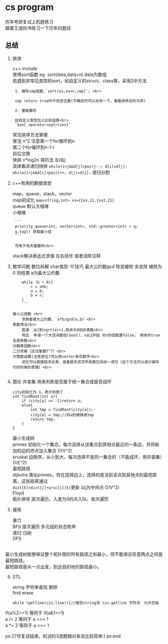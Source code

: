 # cs program
历年考研复试上机题练习 <br>
跟着王道的书练习一下历年的题目

## 总结

1. 排序

    c++ 
        include<algorithm> <br>
        使用sort函数 eg. sort(data,data+n)  data为数组 <br>
        若遇到非常见类型的sort，如自定义的struct、class等，采用2中方法 <br>

        1. 编写cmp函数,`sort(xx,xx+n,cmp)`; <br>

        cmp return true时不改变位置(不确定时可以先写一下，看看排序后的次序)

        2. 重载算符

        给自定义类型加上比较运算<br>
        `bool operator<opt>(xxx)`
    常见排序方法掌握<br>
        冒泡 n^2 注意第一个for循环到n <br>
                    第二个for循环到n-1-i <br>
                    前后交换<br>
        快排 n*log2n 填坑法 左i右j<br> 具体看非递归快排
        ```
                while(i<j&&d[j]>pos)j--;
                d[i]=d[j];
                while(i<j&&d[i]<pos)i++;
                d[j]=d[i];
        ```
            递归分割<br>

2. c++有用的数据类型

    map，queue，stack，vector <br>
    map初试化 `map<string,int> xx={{xx,1},{xx2,2}}` <br>
    queue 默认大根堆  <br>
        小根堆 <br>

        ```
        priority_queue<int, vector<int>, std::greater<int> > q;
        q.top() 获取最小值
        ```

        可用于哈夫曼建树<br> 
    stack解决表达式求值 左右括号 或者消除注释
3. 数学问题
    数位拆解 char类型-‘0’技巧
    最大公约数gcd 除变被除 余变除 被除为0 则结束 a为最大公约数

    ```
        while (b > 0){
			r = a%b;
			a = b;
			b = r;
		}
        ```

    最小公倍数 <br>
        求两者最大公约数，`a*b/gcd(a,b)`<br>
    素数筛法<br>
        普通  从2到sqrt(a)+1,取余为0则非素数<br>
        筛法  申请一个大空间数组(bool)，n从2开始 对n的倍数置false， 剩余的true全是素数<br>
    分解素因数<br>
    二分求幂（还没掌握T^T）<br>
    大整数运算(注意进位)可以用vector来存数字<br>
        进位可以直接就求出来，或者是先求完所有数位后统一进位（这个方法可以减少编写代码时候的思路）<br>
        
4. 图论
    并查集 用来判断是否属于统一集合或是否成环<br>

    ```
    city初始化为-1，表示到根了
    int findRoot(int a){
        if (city[a] == -1)return a;
        else{
            int tmp = findRoot(city[a]);
            city[a] = tmp;//将a的根换成tmp
            return tmp;
        }
    }
    ```

    最小生成树 <br>
        primes 初始化一个集合，每次选择从该集合到其他点最近的一条边，并将新加的边的终点加入集合 O(V^2)<br>
        kruskal 边排序，从小到大，每次选择不是同一集合的（不能成环，用并查集）O(E^2)<br>
    最短路径<br>
        dijkstra  类似primes，但在选择边上，选择的是当前该点到其他点的最短距离，这些距离通过<br>
        `dist[k]>dist[j]+arsc[j][k]`更新  以j为中间点 O(V^2)<br>
        Floyd <br>
    拓扑排序 层次遍历，入度为0的点入队，依次遍历<br>

5. 搜索

    暴力<br>
    BFS 层次遍历 多元组的状态枚举<br>
    递归  归纳<br>
    DFS<br>

<br>
    最小生成树能够保证整个拓扑图的所有路径之和最小，但不能保证任意两点之间是最短路径。<br>
    最短路径是从一点出发，到达目的地的路径最小。<br>

6. STL

    string  字符串查找 删除<br>
            find erase<br>
    
    ```
    while (getline(cin,line)){//接受string流 cin.getline 字符流　允许空格
    ```

if(a%2==1) 等同于 if(a&1==1) <br>
a /= 2 等同于 a >>= 1 <br>
a *= 2 等同于 a <<= 1 <br>

ps:27号复试结束，机试的3道题相对来说比较简单:)
ps:end